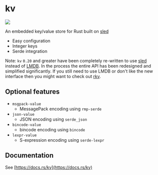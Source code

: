 # kv

<a href="https://crates.io/crates/kv">
    <img src="https://img.shields.io/crates/v/kv.svg">
</a>

An embedded key/value store for Rust built on [sled](https://docs.rs/sled)

- Easy configuration
- Integer keys
- Serde integration

Note: `kv` `0.20` and greater have been completely re-written to use [sled](https://docs.rs/sled) instead of [LMDB](https://github.com/LMDB/lmdb). In the process the entire API has been redesigned and simplified significantly. If you still need to use LMDB or don't like the new interface then you might want to check out [rkv](https://docs.rs/rkv).

## Optional features

* `msgpack-value`
    - MessagePack encoding using `rmp-serde`
* `json-value`
    - JSON encoding using `serde_json`
* `bincode-value`
    - bincode encoding using `bincode`
* `lexpr-value`
    - S-expression encoding using `serde-lexpr`

## Documentation

See [https://docs.rs/kv](https://docs.rs/kv)

